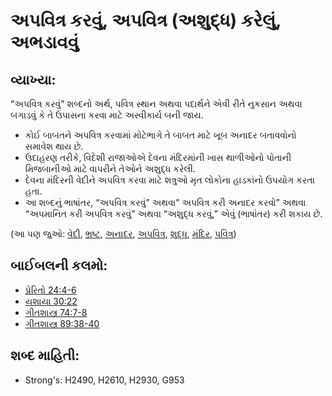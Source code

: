 # અપવિત્ર કરવું, અપવિત્ર (અશુદ્ધ) કરેલું, અભડાવવું 

## વ્યાખ્યા: 

“અપવિત્ર કરવું” શબ્દનો અર્થ, પવિત્ર સ્થાન અથવા પદાર્થને એવી રીતે નુકસાન અથવા બગાડવું  કે તે ઉપાસના કરવા માટે અસ્વીકાર્ય બની જાય.

* કોઈ બાબતને અપવિત્ર કરવામાં મોટેભાગે તે બાબત માટે ખૂબ અનાદર બતાવવોનો સમાવેશ થાય છે.
* ઉદાહરણ તરીકે, વિદેશી રાજાઓએ દેવના મંદિરમાંની ખાસ થાળીઓનો પોતાની મિજબાનીઓ માટે વાપરીને તેઓને અશુદ્ધ કરેલી.
* દેવના મંદિરની વેદીને અપવિત્ર કરવા માટે શત્રુઓ મૃત લોકોના હાડકાંનો ઉપયોગ કરતા હતા.
* આ શબ્દનું ભાષાંતર, “અપવિત્ર કરવું” અથવા” અપવિત્ર કરી અનાદર કરવો” અથવા “અપમાનિત કરી અપવિત્ર કરવું” અથવા “અશુદ્ધ કરવું,” એવું (ભાષાંતર) કરી શકાય છે.

(આ પણ જુઓ: [વેદી](../kt/altar.md), [ભ્રષ્ટ](../other/defile.md), [અનાદર](../other/dishonor.md), [અપવિત્ર](../other/profane.md), [શુદ્ધ](../kt/purify.md), [મંદિર](../kt/temple.md), [પવિત્ર](../kt/holy.md))

## બાઈબલની કલમો: 

* [પ્રેરિતો 24:4-6](rc://gu/tn/help/act/24/04)
* [યશાયા 30:22](rc://gu/tn/help/isa/30/22)
* [ગીતશાસ્ત્ર 74:7-8](rc://gu/tn/help/psa/074/007)
* [ગીતશાસ્ત્ર 89:38-40](rc://gu/tn/help/psa/089/038)

## શબ્દ માહિતી: 

* Strong's: H2490, H2610, H2930, G953
